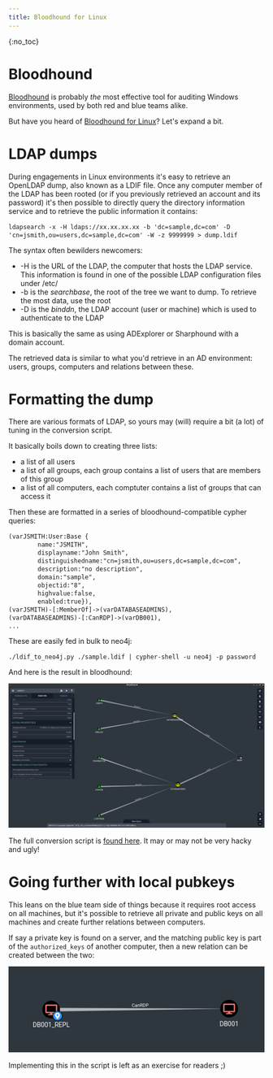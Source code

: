 ```yaml
---
title: Bloodhound for Linux
---
```

{:no_toc}

Bloodhound
==========

[Bloodhound](https://github.com/BloodHoundAD/BloodHound) is probably *the* most effective tool for auditing Windows environments, used by both red and blue teams alike.

But have you heard of [Bloodhound for Linux](https://github.com/gquere/bloodhound_linux)? Let's expand a bit.


LDAP dumps
==========

During engagements in Linux environments it's easy to retrieve an OpenLDAP dump, also known as a LDIF file.
Once any computer member of the LDAP has been rooted (or if you previously retrieved an account and its password) it's then possible to directly query the directory information service and to retrieve the public information it contains:
```
ldapsearch -x -H ldaps://xx.xx.xx.xx -b 'dc=sample,dc=com' -D 'cn=jsmith,ou=users,dc=sample,dc=com' -W -z 9999999 > dump.ldif
```

The syntax often bewilders newcomers:

* -H is the URL of the LDAP, the computer that hosts the LDAP service. This information is found in one of the possible LDAP configuration files under /etc/
* -b is the *searchbase*, the root of the tree we want to dump. To retrieve the most data, use the root
* -D is the *binddn*, the LDAP account (user or machine) which is used to authenticate to the LDAP


This is basically the same as using ADExplorer or Sharphound with a domain account.

The retrieved data is similar to what you'd retrieve in an AD environment: users, groups, computers and relations between these.


Formatting the dump
===================

There are various formats of LDAP, so yours may (will) require a bit (a lot) of tuning in the conversion script.

It basically boils down to creating three lists:

* a list of all users
* a list of all groups, each group contains a list of users that are members of this group
* a list of all computers, each comptuter contains a list of groups that can access it

Then these are formatted in a series of bloodhound-compatible cypher queries:
```
(varJSMITH:User:Base {
        name:"JSMITH",
        displayname:"John Smith",
        distinguishedname:"cn=jsmith,ou=users,dc=sample,dc=com",
        description:"no description",
        domain:"sample",
        objectid:"8",
        highvalue:false,
        enabled:true}),
(varJSMITH)-[:MemberOf]->(varDATABASEADMINS),
(varDATABASEADMINS)-[:CanRDP]->(varDB001),
...
```

These are easily fed in bulk to neo4j:
```
./ldif_to_neo4j.py ./sample.ldif | cypher-shell -u neo4j -p password
```

And here is the result in bloodhound:

![relation](./BloodHoundLinux/view.png)

The full conversion script is [found here](https://github.com/gquere/bloodhound_linux/blob/master/ldif_to_neo4j.py). It may or may not be very hacky and ugly!


Going further with local pubkeys
================================

This leans on the blue team side of things because it requires root access on all machines, but it's possible to retrieve all private and public keys on all machines and create further relations between computers.

If say a private key is found on a server, and the matching public key is part of the ```authorized_keys``` of another computer, then a new relation can be created between the two:

![relation](./BloodHoundLinux/machine_rdp.png)

Implementing this in the script is left as an exercise for readers ;)

